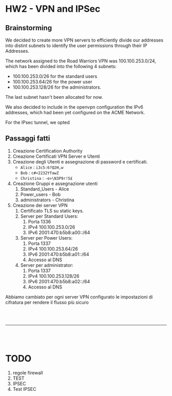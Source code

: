 # HW2 - VPN and IPSec
## Brainstorming
We decided to create more VPN servers to efficiently divide our addresses into distint subnets to identify the user permissions through their IP Addresses.

The network assigned to the Road Warriors VPN was 100.100.253.0/24, which has been divided into the following 4 subnets:
- 100.100.253.0/26 for the standard users
- 100.100.253.64/26 for the power user
- 100.100.253.128/26 for the administrators.

The last subnet hasn't been allocated for now.

We also decided to include in the openvpn configuration the IPv6 addresses, which had been yet configured on the ACME Network.

For the IPsec tunnel, we opted 

## Passaggi fatti

1. Creazione Certification Authority
2. Creazione Certificati VPN Server e Utenti
3. Creazione degli Utenti e assegnazione di password e certificati.
   - `Alice` : `i3c5:6?Q2H,w`
   - `Bob` : `c#<2232YfawZ`
   - `Christina` : `-e>\N3P9r!5£`
4. Creazione Gruppi e assegnazione utenti
   1. Standard_Users - Alice
   2. Power_users - Bob
   3. administrators - Christina
5. Creazione dei server VPN
   1. Certificato TLS su static keys.
   2. Server per Standard Users:
      1. Porta 1336
      2. IPv4 100.100.253.0/26
      3. IPv6 2001:470:b5b8:a00::/64
   3. Server per Power Users:
      1. Porta 1337
      2. IPv4 100.100.253.64/26
      3. IPv6 2001:470:b5b8:a01::/64   
      4. Accesso al DNS
   4. Server per administrator:
      1. Porta 1337
      2. IPv4 100.100.253.128/26
      3. IPv6 2001:470:b5b8:a02::/64   
      4. Accesso al DNS
   
Abbiamo cambiato per ogni server VPN configurato le impostazioni di cifratura per rendere il flusso più sicuro

<br>
<br>

---

<br>
<br>

# TODO 
1. regole firewall
2. TEST
4. IPSEC
5. Test IPSEC
